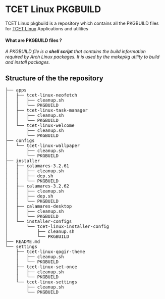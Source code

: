 # TCET Linux PKGBUILD
TCET Linux pkgbuild is a repository which contains all the PKGBUILD files for [TCET Linux](https://github.com/tcet-opensource/tcet-linux) Applications and utilities

#### What are PKGBUILD files ?
*A PKGBUILD file is a **shell script** that contains the build information required by Arch Linux packages. It is used by the makepkg utility to build and install packages.*

## Structure of the the repository

<pre>
├── apps
│   ├── tcet-linux-neofetch
│   │   ├── cleanup.sh
│   │   └── PKGBUILD
│   ├── tcet-linux-task-manager
│   │   ├── cleanup.sh
│   │   └── PKGBUILD
│   └── tcet-linux-welcome
│       ├── cleanup.sh
│       └── PKGBUILD
├── configs
│   └── tcet-linux-wallpaper
│       ├── cleanup.sh
│       └── PKGBUILD
├── installer
│   ├── calamares-3.2.61
│   │   ├── cleanup.sh
│   │   ├── dep.sh
│   │   └── PKGBUILD
│   ├── calamares-3.2.62
│   │   ├── cleanup.sh
│   │   ├── dep.sh
│   │   └── PKGBUILD
│   ├── calamares-desktop
│   │   ├── cleanup.sh
│   │   └── PKGBUILD
│   └── installer-configs
│       └── tcet-linux-installer-config
│           ├── cleanup.sh
│           └── PKGBUILD
├── README.md
└── settings
    ├── tcet-linux-qogir-theme
    │   ├── cleanup.sh
    │   └── PKGBUILD
    ├── tcet-linux-set-once
    │   ├── cleanup.sh
    │   └── PKGBUILD
    └── tcet-linux-settings
        ├── cleanup.sh
        └── PKGBUILD
</pre>